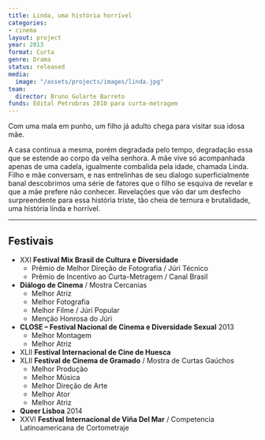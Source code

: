 ```yaml
---
title: Linda, uma história horrível
categories:
- cinema
layout: project
year: 2013
format: Curta
genre: Drama
status: released
media:
  image: "/assets/projects/images/linda.jpg"
team:
  director: Bruno Gularte Barreto
funds: Edital Petrobras 2010 para curta-metragem
---
```


Com uma mala em punho, um filho já adulto chega para visitar sua idosa mãe.

A casa continua a mesma, porém degradada pelo tempo, degradação essa que se estende ao corpo da velha senhora. A mãe vive só acompanhada apenas de uma cadela, igualmente combalida pela idade, chamada Linda. Filho e mãe conversam, e nas entrelinhas de seu dialogo superficialmente banal descobrimos uma série de fatores que o filho se esquiva de revelar e que a mãe prefere não conhecer. Revelações que vão dar um desfecho surpreendente para essa história triste, tão cheia de ternura e brutalidade, uma história linda e horrível.

---

## Festivais

* XXI **Festival Mix Brasil de Cultura e Diversidade**
  * Prêmio de Melhor Direção de Fotografia / Júri Técnico
  * Prêmio de Incentivo ao Curta-Metragem / Canal Brasil
* **Diálogo de Cinema** / Mostra Cercanias
  * Melhor Atriz
  * Melhor Fotografia
  * Melhor Filme / Júri Popular
  * Menção Honrosa do Júri
* **CLOSE – Festival Nacional de Cinema e Diversidade Sexual** 2013
  * Melhor Montagem
  * Melhor Atriz
* XLII **Festival Internacional de Cine de Huesca**
* XLII **Festival de Cinema de Gramado** / Mostra de Curtas Gaúchos
  * Melhor Produção
  * Melhor Música
  * Melhor Direção de Arte
  * Melhor Ator
  * Melhor Atriz
* **Queer Lisboa** 2014
* XXVI **Festival Internacional de Viña Del Mar** / Competencia Latinoamericana de Cortometraje
